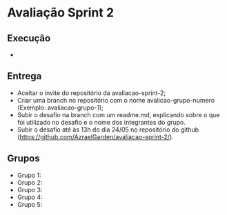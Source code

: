 # Avaliação Sprint 2

## Execução
- 

## Entrega
- Aceitar o invite do repositório da avaliacao-sprint-2;
- Criar uma branch no repositório com o nome avalicao-grupo-numero (Exemplo: avaliacao-grupo-1);
- Subir o desafio na branch com um readme.md, explicando sobre o que foi utilizado no desafio e o nome dos integrantes do grupo.
- Subir o desafio até às 13h do dia 24/05 no repositório do github (https://github.com/AzraelGarden/avaliacao-sprint-2/).

## Grupos
- Grupo 1:
- Grupo 2:
- Grupo 3:
- Grupo 4:
- Grupo 5:
